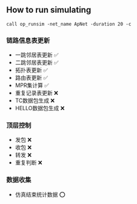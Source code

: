## How to run simulating
`call op_runsim -net_name ApNet -duration 20 -c`

### 链路信息表更新
* 一跳邻居表更新 :white_check_mark:
* 二跳邻居表更新 :white_check_mark:
* 拓扑表更新 :white_check_mark:
* 路由表更新 :white_check_mark:
* MPR集计算 :white_check_mark:
* 重复记录表更新 :x:
* TC数据包生成 :x:
* HELLO数据包生成 :x:

### 顶层控制
* 发包 :x:
* 收包 :x:
* 转发 :x:
* 重复判断 :x:

### 数据收集
* 仿真结束统计数据 :o: